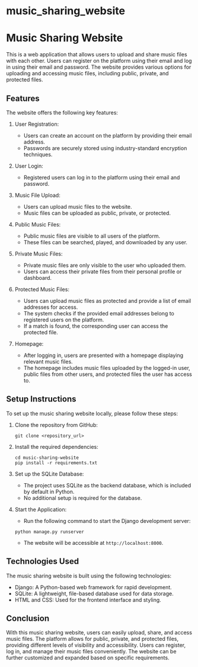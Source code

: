 # music_sharing_website

# Music Sharing Website

This is a web application that allows users to upload and share music files with each other. Users can register on the platform using their email and log in using their email and password. The website provides various options for uploading and accessing music files, including public, private, and protected files.

## Features

The website offers the following key features:

1. User Registration:
   - Users can create an account on the platform by providing their email address.
   - Passwords are securely stored using industry-standard encryption techniques.

2. User Login:
   - Registered users can log in to the platform using their email and password.

3. Music File Upload:
   - Users can upload music files to the website.
   - Music files can be uploaded as public, private, or protected.

4. Public Music Files:
   - Public music files are visible to all users of the platform.
   - These files can be searched, played, and downloaded by any user.

5. Private Music Files:
   - Private music files are only visible to the user who uploaded them.
   - Users can access their private files from their personal profile or dashboard.

6. Protected Music Files:
   - Users can upload music files as protected and provide a list of email addresses for access.
   - The system checks if the provided email addresses belong to registered users on the platform.
   - If a match is found, the corresponding user can access the protected file.

7. Homepage:
   - After logging in, users are presented with a homepage displaying relevant music files.
   - The homepage includes music files uploaded by the logged-in user, public files from other users, and protected files the user has access to.

## Setup Instructions

To set up the music sharing website locally, please follow these steps:

1. Clone the repository from GitHub:

   ```
   git clone <repository_url>
   ```

2. Install the required dependencies:

   ```
   cd music-sharing-website
   pip install -r requirements.txt
   ```

3. Set up the SQLite Database:
   - The project uses SQLite as the backend database, which is included by default in Python.
   - No additional setup is required for the database.

4. Start the Application:
   - Run the following command to start the Django development server:

   ```
   python manage.py runserver
   ```

   - The website will be accessible at `http://localhost:8000`.

## Technologies Used

The music sharing website is built using the following technologies:

- Django: A Python-based web framework for rapid development.
- SQLite: A lightweight, file-based database used for data storage.
- HTML and CSS: Used for the frontend interface and styling.

## Conclusion

With this music sharing website, users can easily upload, share, and access music files. The platform allows for public, private, and protected files, providing different levels of visibility and accessibility. Users can register, log in, and manage their music files conveniently. The website can be further customized and expanded based on specific requirements.
